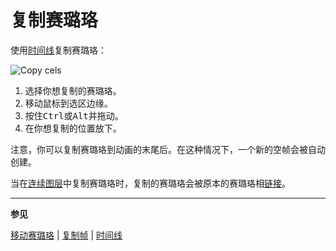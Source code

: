 # 复制赛璐珞

使用[时间线](timeline.md)复制赛璐珞：

![Copy cels](copy-cels/copy-cels.gif)

1. 选择你想复制的赛璐珞。
2. 移动鼠标到选区边缘。
3. 按住<kbd>Ctrl</kbd>或<kbd>Alt</kbd>并拖动。
4. 在你想复制的位置放下。

注意，你可以复制赛璐珞到动画的末尾后。在这种情况下，一个新的空帧会被自动创建。

当在[连续图层](continuous-layers.md)中复制赛璐珞时，复制的赛璐珞会被原本的赛璐珞相[链接](linked-cels.md)。

---

**参见**

[移动赛璐珞](move-cels.md) | [复制帧](copy-frames.md) | [时间线](timeline.md)
